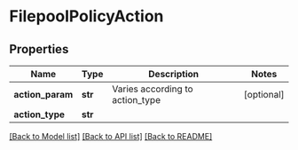 # FilepoolPolicyAction

## Properties
Name | Type | Description | Notes
------------ | ------------- | ------------- | -------------
**action_param** | **str** | Varies according to action_type | [optional] 
**action_type** | **str** |  | 

[[Back to Model list]](../README.md#documentation-for-models) [[Back to API list]](../README.md#documentation-for-api-endpoints) [[Back to README]](../README.md)


